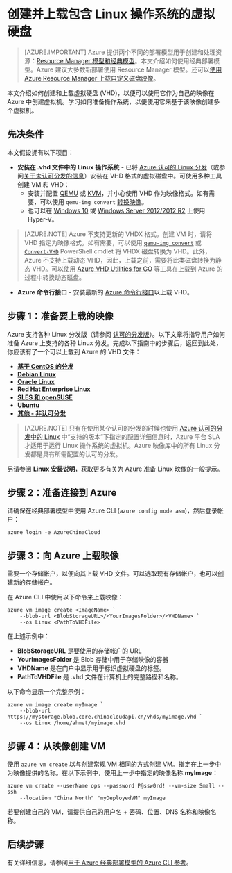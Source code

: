 <properties
    pageTitle="在 Azure 中创建和上载 Linux VHD | Azure"
    description="使用经典部署模型创建和上载包含 Linux 操作系统的 Azure 虚拟硬盘 (VHD)"
    services="virtual-machines-linux"
    documentationcenter=""
    author="iainfoulds"
    manager="timlt"
    editor="tysonn"
    tags="azure-service-management" />
<tags
    ms.assetid="8058ff98-db03-4309-9bf4-69842bd64dd4"
    ms.service="virtual-machines-linux"
    ms.workload="infrastructure-services"
    ms.tgt_pltfrm="vm-linux"
    ms.devlang="na"
    ms.topic="article"
    ms.date="11/28/2016"
    wacn.date="01/20/2017"
    ms.author="iainfou" />  


# 创建并上载包含 Linux 操作系统的虚拟硬盘
> [AZURE.IMPORTANT] 
Azure 提供两个不同的部署模型用于创建和处理资源：[Resource Manager 模型和经典模型](/documentation/articles/resource-manager-deployment-model/)。本文介绍如何使用经典部署模型。Azure 建议大多数新部署使用 Resource Manager 模型。还可以[使用 Azure Resource Manager 上载自定义磁盘映像](/documentation/articles/virtual-machines-linux-upload-vhd/)。

本文介绍如何创建和上载虚拟硬盘 (VHD)，以便可以使用它作为自己的映像在 Azure 中创建虚拟机。学习如何准备操作系统，以便使用它来基于该映像创建多个虚拟机。

## 先决条件
本文假设拥有以下项目：

* **安装在 .vhd 文件中的 Linux 操作系统** - 已将 [Azure 认可的 Linux 分发](/documentation/articles/virtual-machines-linux-endorsed-distros/)（或参阅[关于未认可分发的信息](/documentation/articles/virtual-machines-linux-create-upload-generic/)）安装在 VHD 格式的虚拟磁盘中。可使用多种工具创建 VM 和 VHD：
  * 安装并配置 [QEMU](https://en.wikibooks.org/wiki/QEMU/Installing_QEMU) 或 [KVM](http://www.linux-kvm.org/page/RunningKVM)，并小心使用 VHD 作为映像格式。如有需要，可以使用 `qemu-img convert` [转换映像](https://en.wikibooks.org/wiki/QEMU/Images#Converting_image_formats)。
  * 也可以在 [Windows 10](https://msdn.microsoft.com/virtualization/hyperv_on_windows/quick_start/walkthrough_install) 或 [Windows Server 2012/2012 R2](https://technet.microsoft.com/zh-cn/library/hh846766.aspx) 上使用 Hyper-V。

> [AZURE.NOTE]
Azure 不支持更新的 VHDX 格式。创建 VM 时，请将 VHD 指定为映像格式。如有需要，可以使用 [`qemu-img convert`](https://en.wikibooks.org/wiki/QEMU/Images#Converting_image_formats) 或 [`Convert-VHD`](https://technet.microsoft.com/zh-cn/library/hh848454.aspx) PowerShell cmdlet 将 VHDX 磁盘转换为 VHD。此外，Azure 不支持上载动态 VHD，因此，上载之前，需要将此类磁盘转换为静态 VHD。可以使用 [Azure VHD Utilities for GO](https://github.com/Microsoft/azure-vhd-utils-for-go) 等工具在上载到 Azure 的过程中转换动态磁盘。

* **Azure 命令行接口** - 安装最新的 [Azure 命令行接口](/documentation/articles/virtual-machines-command-line-tools/)以上载 VHD。

## <a id="prepimage"></a> 步骤 1：准备要上载的映像
Azure 支持各种 Linux 分发版（请参阅 [认可的分发版](/documentation/articles/virtual-machines-linux-endorsed-distros/)）。以下文章将指导用户如何准备 Azure 上支持的各种 Linux 分发。完成以下指南中的步骤后，返回到此处，你应该有了一个可以上载到 Azure 的 VHD 文件：

* **[基于 CentOS 的分发](/documentation/articles/virtual-machines-linux-create-upload-centos/)**
* **[Debian Linux](/documentation/articles/virtual-machines-linux-debian-create-upload-vhd/)**
* **[Oracle Linux](/documentation/articles/virtual-machines-linux-oracle-create-upload-vhd/)**
* **[Red Hat Enterprise Linux](/documentation/articles/virtual-machines-linux-redhat-create-upload-vhd/)**
* **[SLES 和 openSUSE](/documentation/articles/virtual-machines-linux-suse-create-upload-vhd/)**
* **[Ubuntu](/documentation/articles/virtual-machines-linux-create-upload-ubuntu/)**
* **[其他 - 非认可分发](/documentation/articles/virtual-machines-linux-create-upload-generic/)**

> [AZURE.NOTE]
只有在使用某个认可的分发的时候也使用 [Azure 认可的分发中的 Linux](/documentation/articles/virtual-machines-linux-endorsed-distros/) 中“支持的版本”下指定的配置详细信息时，Azure 平台 SLA 才适用于运行 Linux 操作系统的虚拟机。Azure 映像库中的所有 Linux 分发都是具有所需配置的认可的分发。
> 
> 

另请参阅 **[Linux 安装说明](/documentation/articles/virtual-machines-linux-create-upload-generic/#general-linux-installation-notes)**，获取更多有关为 Azure 准备 Linux 映像的一般提示。

## <a id="connect"></a> 步骤 2：准备连接到 Azure
请确保在经典部署模型中使用 Azure CLI (`azure config mode asm`)，然后登录帐户：

    azure login -e AzureChinaCloud

## <a id="upload"></a> 步骤 3：向 Azure 上载映像
需要一个存储帐户，以便向其上载 VHD 文件。可以选取现有存储帐户，也可以[创建新的存储帐户](/documentation/articles/storage-create-storage-account/)。

在 Azure CLI 中使用以下命令来上载映像：

    azure vm image create <ImageName> `
        --blob-url <BlobStorageURL>/<YourImagesFolder>/<VHDName> `
        --os Linux <PathToVHDFile>

在上述示例中：

* **BlobStorageURL** 是要使用的存储帐户的 URL
* **YourImagesFolder** 是 Blob 存储中用于存储映像的容器
* **VHDName** 是在门户中显示用于标识虚拟硬盘的标签。
* **PathToVHDFile** 是 .vhd 文件在计算机上的完整路径和名称。

以下命令显示一个完整示例：

    azure vm image create myImage `
        --blob-url https://mystorage.blob.core.chinacloudapi.cn/vhds/myimage.vhd `
        --os Linux /home/ahmet/myimage.vhd

## 步骤 4：从映像创建 VM
使用 `azure vm create` 以与创建常规 VM 相同的方式创建 VM。指定在上一步中为映像提供的名称。在以下示例中，使用上一步中指定的映像名称 **myImage**：

    azure vm create --userName ops --password P@ssw0rd! --vm-size Small --ssh `
        --location "China North" "myDeployedVM" myImage

若要创建自己的 VM，请提供自己的用户名 + 密码、位置、DNS 名称和映像名称。

## 后续步骤
有关详细信息，请参阅[用于 Azure 经典部署模型的 Azure CLI 参考](/documentation/articles/virtual-machines-command-line-tools/)。

[Step 1: Prepare the image to be uploaded]: #prepimage
[Step 2: Prepare the connection to Azure]: #connect
[Step 3: Upload the image to Azure]: #upload

<!---HONumber=Mooncake_0116_2017-->